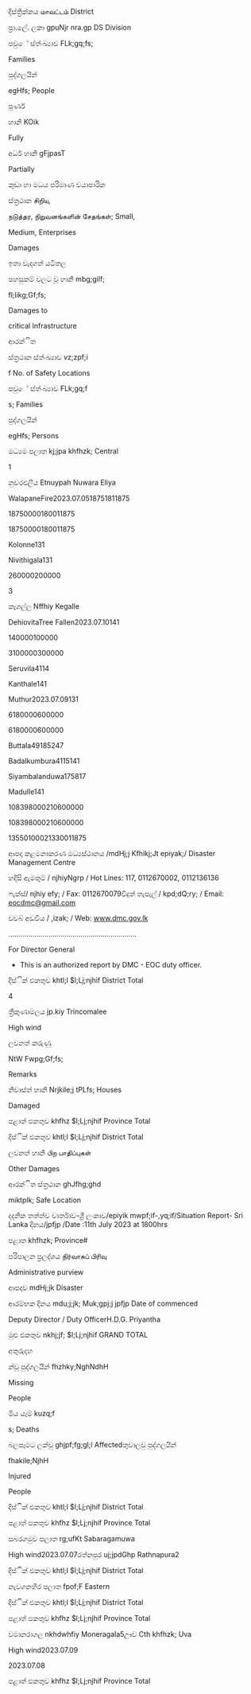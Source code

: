 දිස්ත්‍රික්කය மாவட்டம் District

ප්‍රා.ලේ. ලකා gpuNjr nra.gp DS Division

පවුේ ස්ත්‍ංඛ්‍යාව FLk;gq;fs;

Families

පුද්ගලයින්

egHfs; People

පූර්ණ

හානි KOik

Fully

අර්ධ හානි gFjpasT

Partially

කුඩා හා මධය පරිමාණ වයාපාරික

ස්ත්‍රථාන சிறிய,

நடுத்தர, நிறுவனங்களின் சேதங்கள்; Small,

Medium, Enterprises

Damages

ඉතා වැදගත් යටිතල

පහසුකම් වලට වූ හානි mbg;gilf;

fl;likg;Gf;fs;

Damages to

critical Infrastructure

ආරක්ිත

ස්ත්‍රථාන ස්ත්‍ංඛ්‍යාව vz;zpf;i

f No. of Safety Locations

පවුේ ස්ත්‍ංඛ්‍යාව FLk;gq;f

s; Families

පුද්ගලයින්

egHfs; Persons

මධ්‍යම පලාත kj;jpa khfhzk; Central

1

නුවරඑලිය Etnuypah Nuwara Eliya

WalapaneFire2023.07.0518751811875

18750000180011875

18750000180011875

Kolonne131

Nivithigala131

260000200000

3

කෑගල්ල Nffhiy Kegalle

DehiovitaTree Fallen2023.07.10141

140000100000

3100000300000

Seruvila4114

Kanthale141

Muthur2023.07.09131

6180000600000

6180000600000

Buttala49185247

Badalkumbura4115141

Siyambalanduwa175817

Madulle141

108398000210600000

108398000210600000

13550100021330011875

ආපදා කළමනාකරණ මධ්‍යස්ථානය /mdHj;j Kfhikj;Jt epiyak;/ Disaster Management Centre

හදිසි ඇමතුම් / njhiyNgrp / Hot Lines: 117, 0112670002, 0112136136

ෆැක්ස්/ njhiy efy; / Fax: 0112670079විදුත් තැපැල් / kpd;dQ;ry; / Email: eocdmc@gmail.com

වවබ් අඩවිය / ,izak; / Web: www.dmc.gov.lk

……………………………………………………….

For Director General

* This is an authorized report by DMC - EOC duty officer.

දිස්ික් එකතුව khtl;l $l;Lj;njhif District Total

4

ත්‍රීකුණාමලය jp.kiy Trincomalee

High wind

ලවනත් කරුණු

NtW Fwpg;Gf;fs;

Remarks

නිවාස්ත්‍ හානි Nrjkile;j tPLfs; Houses

Damaged

පළාත් ඵකතුව khfhz $l;Lj;njhif Province Total

දිස්ික් එකතුව khtl;l $l;Lj;njhif District Total

ලවනත් හානි பிற பாதிப்புகள்

Other Damages

ආරක්ිත ස්ත්‍රථාන ghJfhg;ghd

miktplk; Safe Location

දදනික තත්ත්ව වාර්තාව-ශ්‍රී ලංකාව/epiyik mwpf;if-,yq;if/Situation Report- Sri Lanka දිනය/jpfjp /Date :11th July 2023 at 1800hrs

පළාත khfhzk; Province#

පරිපාලන ප්‍රලද්ශය நிர்வாகப் பிரிவு

Administrative purview

ආපදාව mdHj;jk Disaster

ආරම්භක දිනය mdu;j;jk; Muk;gpj;j jpfjp Date of commenced

Deputy Director / Duty OfficerH.D.G. Priyantha

මුළු එකතුව nkhj;jf; $l;Lj;njhif GRAND TOTAL

අතුරුදහ

න්වූ පුද්ගලයින් fhzhky;NghNdhH

Missing

People

මිය යෑම් kuzq;f

s; Deaths

බලපෑමට ලක්වු ghjpf;fg;gl;l Affectedතුවාලවු පුද්ගලයින්

fhakile;NjhH

Injured

People

දිස්ික් එකතුව khtl;l $l;Lj;njhif District Total

පළාත් ඵකතුව khfhz $l;Lj;njhif Province Total

සබරගමුව පලාත rg;ufKt Sabaragamuwa

High wind2023.07.07රත්නපුර uj;jpdGhp Rathnapura2

දිස්ික් එකතුව khtl;l $l;Lj;njhif District Total

නැවගනහිර පලාත fpof;F Eastern

දිස්ික් එකතුව khtl;l $l;Lj;njhif District Total

පළාත් ඵකතුව khfhz $l;Lj;njhif Province Total

වමානරාගල nkhdwhfiy Moneragala5ඌව Cth khfhzk; Uva

High wind2023.07.09

2023.07.08

පළාත් ඵකතුව khfhz $l;Lj;njhif Province Total